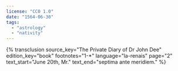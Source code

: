 ```yaml
---
license: "CC0 1.0"
date: "1564-06-30"
tags:
  - "astrology"
  - "nativity"
---
```

{% transclusion
  source_key="The Private Diary of Dr John Dee"
  edition_key="book"
  footnotes="1-*"
  language="la-renais"
  page="2"
  text_start="June 20th, Mr."
  text_end="septima ante meridiem."
%}

